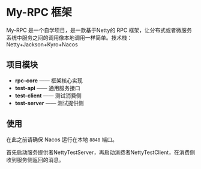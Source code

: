 # My-RPC 框架

My-RPC 是一个自学项目，是一款基于Netty的 RPC 框架，让分布式或者微服务系统中服务之间的调用像本地调用一样简单。技术栈：Netty+Jackson+Kyro+Nacos

## 项目模块

- **rpc-core** —— 框架核心实现
- **test-api** —— 通用服务接口
- **test-client** —— 测试消费侧
- **test-server** —— 测试提供侧

## 使用

在此之前请确保 Nacos 运行在本地 `8848` 端口。

首先启动服务提供者NettyTestServer，再启动消费者NettyTestClient，在消费侧收到服务侧返回的消息。

